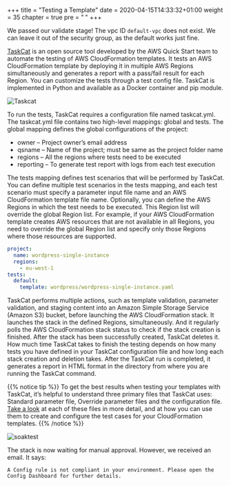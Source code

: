 +++
title = "Testing a Template"
date = 2020-04-15T14:33:32+01:00
weight = 35
chapter = true
pre = "<b> </b>"
+++

We passed our validate stage! The vpc ID `default-vpc` does not exist. We can leave it out of the security group, as the default works just fine.

[TaskCat](https://github.com/aws-quickstart/taskcat) is an open source tool developed by the AWS Quick Start team to automate the testing of AWS CloudFormation templates. It tests an AWS CloudFormation template by deploying it in multiple AWS Regions simultaneously and generates a report with a pass/fail result for each Region. You can customize the tests through a test config file. TaskCat is implemented in Python and available as a Docker container and pip module.

![Taskcat](https://raw.githubusercontent.com/aws-quickstart/taskcat/master/assets/docs/images/logo.png)

To run the tests, TaskCat requires a configuration file named taskcat.yml. The taskcat.yml file contains two high-level mappings: global and tests. The global mapping defines the global configurations of the project:
 - owner – Project owner’s email address
 - qsname – Name of the project; must be same as the project folder name
 - regions – All the regions where tests need to be executed
 - reporting – To generate test report with logs from each test execution

The tests mapping defines test scenarios that will be performed by TaskCat. You can define multiple test scenarios in the tests mapping, and each test scenario must specify a parameter input file name and an AWS CloudFormation template file name. Optionally, you can define the AWS Regions in which the test needs to be executed. This Region list will override the global Region list. For example, if your AWS CloudFormation template creates AWS resources that are not available in all Regions, you need to override the global Region list and specify only those Regions where those resources are supported.

```yaml
project:
  name: wordpress-single-instance
  regions:
    - eu-west-1
tests:
  default:
    template: wordpress/wordpress-single-instance.yaml
```

TaskCat performs multiple actions, such as template validation, parameter validation, and staging content into an Amazon Simple Storage Service (Amazon S3) bucket, before launching the AWS CloudFormation stack. It launches the stack in the defined Regions, simultaneously. And it regularly polls the AWS CloudFormation stack status to check if the stack creation is finished. After the stack has been successfully created, TaskCat deletes it. How much time TaskCat takes to finish the testing depends on how many tests you have defined in your TaskCat configuration file and how long each stack creation and deletion takes. After the TaskCat run is completed, it generates a report in HTML format in the directory from where you are running the TaskCat command. 

{{% notice tip %}}
To get the best results when testing your templates with TaskCat, it’s helpful to understand three primary files that TaskCat uses: Standard parameter file, Override parameter files and the configuration file. [Take a look](https://aws.amazon.com/blogs/infrastructure-and-automation/a-deep-dive-into-testing-with-taskcat/) at each of these files in more detail, and at how you can use them to create and configure the test cases for your CloudFormation templates.
{{% /notice %}}

![soaktest](/images/soaktest.png)

The stack is now waiting for manual approval. However, we received an email. It says:

```none
A Config rule is not compliant in your environment. Please open the Config Dashboard for further details.
```

<!-- https://aws.amazon.com/blogs/infrastructure-and-automation/up-your-aws-cloudformation-testing-game-using-taskcat/ -->
<!-- https://aws.amazon.com/blogs/infrastructure-and-automation/a-deep-dive-into-testing-with-taskcat/ -->